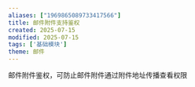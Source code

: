```yaml
---
aliases: ["1969865089733417566"]
title: 邮件附件支持鉴权
created: 2025-07-15
modified: 2025-07-15
tags: ['基础模块']
theme: 邮件
---
```


邮件附件鉴权，可防止邮件附件通过附件地址传播查看权限